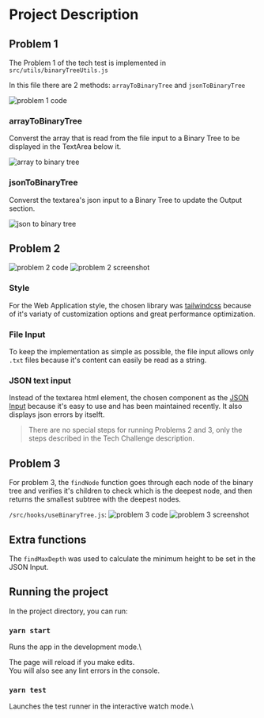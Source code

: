 # Project Description

## Problem 1

The Problem 1 of the tech test is implemented in `src/utils/binaryTreeUtils.js`

In this file there are 2 methods: `arrayToBinaryTree` and `jsonToBinaryTree`

![problem 1 code](./images/problem1_print.jpeg)
### arrayToBinaryTree
Converst the array that is read from the file input to a Binary Tree to be displayed in the TextArea below it.

![array to binary tree](./images/array_to_bintree.jpeg)

### jsonToBinaryTree
Converst the textarea's json input to a Binary Tree to update the Output section.

![json to binary tree](./images/json_to_bintree.jpeg)
## Problem 2

![problem 2 code](./images/problem2_code.jpeg)
![problem 2 screenshot](./images/problem2_print.jpeg)

### Style

For the Web Application style, the chosen library was [tailwindcss](https://tailwindcss.com/docs) 
because of it's variaty of customization options and great performance optimization.

### File Input
To keep the implementation as simple as possible, the file input allows only `.txt` files because it's content can easily be read as a string.

### JSON text input
Instead of the textarea html element, the chosen component as the [JSON Input](https://www.npmjs.com/package/react-json-editor-ajrm) because it's easy to use and has been maintained recently. It also displays json errors by itselft.

> There are no special steps for running Problems 2 and 3, only the steps described in the Tech Challenge description.

## Problem 3

For problem 3, the `findNode` function goes through each node of the binary tree and verifies it's children to check which is the deepest node, and then returns the smallest subtree with the deepest nodes.

`/src/hooks/useBinaryTree.js`:
![problem 3 code](./images/problem3_code.jpeg)
![problem 3 screenshot](./images/problem3_print.jpeg)

## Extra functions

The `findMaxDepth` was used to calculate the minimum height to be set in the JSON Input.
## Running the project

In the project directory, you can run:

### `yarn start`

Runs the app in the development mode.\

The page will reload if you make edits.\
You will also see any lint errors in the console.

### `yarn test`

Launches the test runner in the interactive watch mode.\


